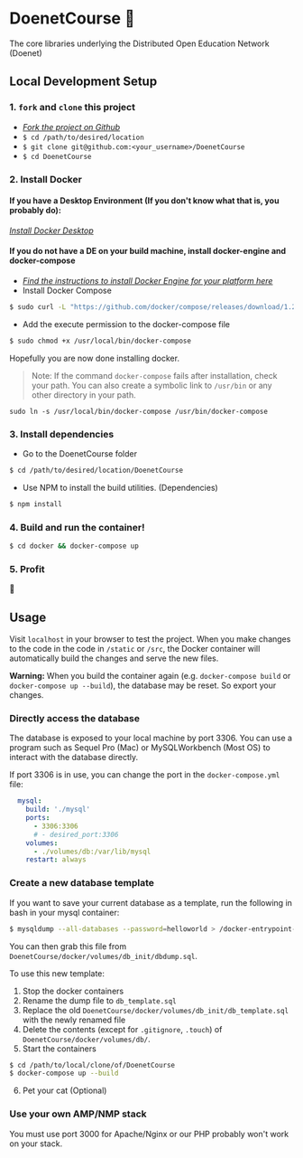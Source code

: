 # DoenetCourse 🍩
The core libraries underlying the Distributed Open Education Network (Doenet)

## Local Development Setup
### 1. `fork` and `clone` this project
- [_Fork the project on Github_](https://help.github.com/en/github/getting-started-with-github/fork-a-repo)
- `$ cd /path/to/desired/location`
- `$ git clone git@github.com:<your_username>/DoenetCourse`
- `$ cd DoenetCourse`

### 2. Install Docker
#### If you have a Desktop Environment (If you don't know what that is, you probably do):
[_Install Docker Desktop_](https://www.docker.com/products/docker-desktop)

#### If you do not have a DE on your build machine, install docker-engine and docker-compose

- [_Find the instructions to install Docker Engine for your platform here_](https://docs.docker.com/install/)
- Install Docker Compose  
```bash
$ sudo curl -L "https://github.com/docker/compose/releases/download/1.25.4/docker-compose-$(uname -s)-$(uname -m)" -o /usr/local/bin/docker-compose
```
- Add the execute permission to the docker-compose file
```bash
$ sudo chmod +x /usr/local/bin/docker-compose
```

Hopefully you are now done installing docker.

> Note: If the command `docker-compose` fails after installation, check your path. You can also create a symbolic link to `/usr/bin` or any other directory in your path.

`sudo ln -s /usr/local/bin/docker-compose /usr/bin/docker-compose`

### 3. Install dependencies
- Go to the DoenetCourse folder
```bash
$ cd /path/to/desired/location/DoenetCourse
```
- Use NPM to install the build utilities. (Dependencies)
```bash
$ npm install
```

### 4. Build and run the container!
```bash
$ cd docker && docker-compose up
```

### 5. Profit
🤑

## Usage
Visit `localhost` in your browser to test the project. When you make changes to the code in the code in `/static` or `/src`, the Docker container will automatically build the changes and serve the new files.

**Warning:** When you build the container again (e.g. `docker-compose build` or `docker-compose up --build`), the database may be reset. So export your changes.

### Directly access the database
The database is exposed to your local machine by port 3306. You can use a program such as Sequel Pro (Mac) or MySQLWorkbench (Most OS) to interact with the database directly.

If port 3306 is in use, you can change the port in the `docker-compose.yml` file:
```yaml
  mysql:
    build: './mysql'
    ports:
      - 3306:3306
      # - desired_port:3306
    volumes:
      - ./volumes/db:/var/lib/mysql
    restart: always
```

### Create a new database template
If you want to save your current database as a template, run the following in bash in your mysql container:
```bash
$ mysqldump --all-databases --password=helloworld > /docker-entrypoint-initdb.d/dbdump.sql
```
You can then grab this file from `DoenetCourse/docker/volumes/db_init/dbdump.sql`.

To use this new template:
1. Stop the docker containers
2. Rename the dump file to `db_template.sql`
3. Replace the old `DoenetCourse/docker/volumes/db_init/db_template.sql` with the newly renamed file
4. Delete the contents (except for `.gitignore`, `.touch`) of `DoenetCourse/docker/volumes/db/`.
5. Start the containers
```bash
$ cd /path/to/local/clone/of/DoenetCourse
$ docker-compose up --build
```
6. Pet your cat (Optional)

### Use your own AMP/NMP stack
You must use port 3000 for Apache/Nginx or our PHP probably won't work on your stack.